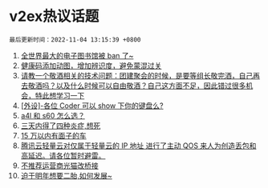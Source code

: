 # v2ex热议话题

`最后更新时间：2022-11-04 13:15:39 +0800`

1. [全世界最大的电子图书馆被 ban 了~](https://www.v2ex.com/t/892528)
1. [健康码添加动图，增加辨识度，避免蒙混过关](https://www.v2ex.com/t/892495)
1. [请教一个敬酒相关的技术问题：团建聚会的时候，是要等组长敬完酒，自己再去敬酒吗？以及什么时候可以自由敬酒？自己这方面不足，因此错过很多机会，特此想学习一下](https://www.v2ex.com/t/892424)
1. [[外设]-各位 Coder 可以 show 下你的键盘么?](https://www.v2ex.com/t/892493)
1. [a4l 和 s60 怎么选？](https://www.v2ex.com/t/892533)
1. [三天内得了四种炎症,想死](https://www.v2ex.com/t/892377)
1. [15 万以内有面子的车](https://www.v2ex.com/t/892539)
1. [腾讯云轻量云对仅属于轻量云的 IP 地址 进行了主动 QOS 来人为创造丢包和高延迟。请各位暂时避雷。](https://www.v2ex.com/t/892372)
1. [不推荐运营商光猫改桥接](https://www.v2ex.com/t/892428)
1. [迫于明年想要二胎,如何发展~](https://www.v2ex.com/t/892537)

